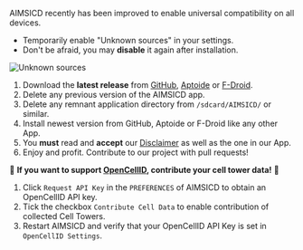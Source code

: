 AIMSICD recently has been improved to enable universal compatibility on all devices.

* Temporarily enable "Unknown sources" in your settings.
* Don't be afraid, you may **disable** it again after installation.

![Unknown sources](https://developer.android.com/images/publishing/publishing_unknown_sources_sm.png)

1. Download the **latest release** from [GitHub](https://github.com/SecUpwN/Android-IMSI-Catcher-Detector/releases), [Aptoide](http://aimsicd.store.aptoide.com/) or [F-Droid](https://f-droid.org/repository/browse/?fdid=com.SecUpwN.AIMSICD).
2. Delete any previous version of the AIMSICD app.
3. Delete any remnant application directory from `/sdcard/AIMSICD/` or similar.
4. Install newest version from GitHub, Aptoide or F-Droid like any other App.
5. You **must** read and **accept** our [Disclaimer](https://github.com/SecUpwN/Android-IMSI-Catcher-Detector/blob/master/DISCLAIMER) as well as the one in our App.
6. Enjoy and profit. Contribute to our project with pull requests!

:cherries: **If you want to support [OpenCellID](http://wiki.opencellid.org/wiki/Main_Page), contribute your cell tower data!** :cherries: 

1. Click `Request API Key` in the `PREFERENCES` of AIMSICD to obtain an OpenCellID API key.
2. Tick the checkbox `Contribute Cell Data` to enable contribution of collected Cell Towers.
3. Restart AIMSICD and verify that your OpenCellID API Key is set in `OpenCellID Settings`.